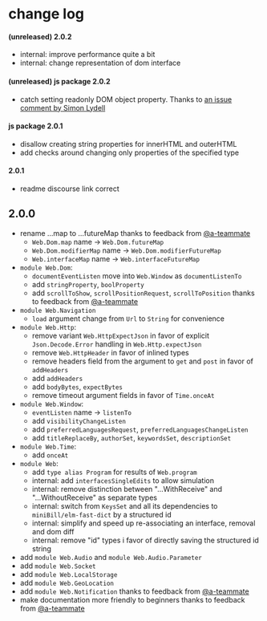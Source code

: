# change log

#### (unreleased) 2.0.2

  - internal: improve performance quite a bit
  - internal: change representation of dom interface

#### (unreleased) js package 2.0.2

  - catch setting readonly DOM object property.
    Thanks to [an issue comment by Simon Lydell](https://github.com/elm/virtual-dom/issues/173#issuecomment-792027590)

#### js package 2.0.1

  - disallow creating string properties for innerHTML and outerHTML
  - add checks around changing only properties of the specified type

#### 2.0.1

  - readme discourse link correct

## 2.0.0

  - rename ...map to ...futureMap thanks to feedback from [@a-teammate](https://github.com/a-teammate)
      - `Web.Dom.map` name → `Web.Dom.futureMap`
      - `Web.Dom.modifierMap` name → `Web.Dom.modifierFutureMap`
      - `Web.interfaceMap` name → `Web.interfaceFutureMap`
  - `module Web.Dom`:
      - `documentEventListen` move into `Web.Window` as `documentListenTo`
      - add `stringProperty`, `boolProperty`
      - add `scrollToShow`, `scrollPositionRequest`, `scrollToPosition` thanks to feedback from [@a-teammate](https://github.com/a-teammate)
  - `module Web.Navigation`
      - `load` argument change from `Url` to `String` for convenience
  - `module Web.Http`:
      - remove variant `Web.HttpExpectJson` in favor of explicit `Json.Decode.Error` handling in `Web.Http.expectJson`
      - remove `Web.HttpHeader` in favor of inlined types
      - remove headers field from the argument to `get` and `post` in favor of `addHeaders`
      - add `addHeaders`
      - add `bodyBytes`, `expectBytes`
      - remove timeout argument fields in favor of `Time.onceAt`
  - `module Web.Window`:
      - `eventListen` name → `listenTo`
      - add `visibilityChangeListen`
      - add `preferredLanguagesRequest`, `preferredLanguagesChangeListen`
      - add `titleReplaceBy`, `authorSet`, `keywordsSet`, `descriptionSet`
  - `module Web.Time`:
      - add `onceAt`
  - `module Web`:
      - add `type alias Program` for results of `Web.program`
      - internal: add `interfacesSingleEdits` to allow simulation
      - internal: remove distinction between "...WithReceive" and "...WithoutReceive" as separate types
      - internal: switch from `KeysSet` and all its dependencies to `miniBill/elm-fast-dict` by a structured id
      - internal: simplify and speed up re-associating an interface, removal and dom diff
      - internal: remove "id" types i favor of directly saving the structured id string
  - add `module Web.Audio` and `module Web.Audio.Parameter`
  - add `module Web.Socket`
  - add `module Web.LocalStorage`
  - add `module Web.GeoLocation`
  - add `module Web.Notification` thanks to feedback from [@a-teammate](https://github.com/a-teammate)
  - make documentation more friendly to beginners thanks to feedback from [@a-teammate](https://github.com/a-teammate)

